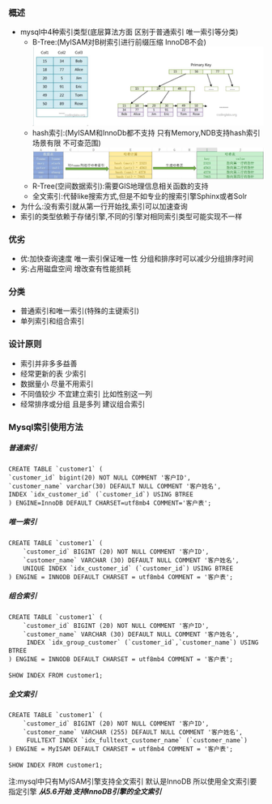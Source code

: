 ### 概述

+ mysql中4种索引类型(底层算法方面 区别于普通索引 唯一索引等分类)
  + B-Tree:(MyISAM对B树索引进行前缀压缩 InnoDB不会)![图为B+树实现的索引](https://github.com/runningyz/notes/blob/master/pic/4f27a8f9900dc7b080bb3ff94169863f.jpg)
  + hash索引:(MyISAM和InnoDb都不支持 只有Memory,NDB支持hash索引 场景有限 不可查范围)![hash索引](https://github.com/runningyz/notes/blob/master/pic/e491d298996a16ca1c56fd53dedbfecd.jpg)
  + R-Tree(空间数据索引):需要GIS地理信息相关函数的支持
  + 全文索引:代替like搜索方式,但是不如专业的搜索引擎Sphinx或者Solr
+ 为什么:没有索引就从第一行开始找,索引可以加速查询
+ 索引的类型依赖于存储引擎,不同的引擎对相同索引类型可能实现不一样

### 优劣

+ 优:加快查询速度 唯一索引保证唯一性 分组和排序时可以减少分组排序时间
+ 劣:占用磁盘空间 增改查有性能损耗

### 分类

+ 普通索引和唯一索引(特殊的主键索引)
+ 单列索引和组合索引

### 设计原则

+ 索引并非多多益善
+ 经常更新的表  少索引
+ 数据量小 尽量不用索引
+ 不同值较少 不宜建立索引 比如性别这一列
+ 经常排序或分组 且是多列 建议组合索引

### Mysql索引使用方法

##### 普通索引

```msyql
CREATE TABLE `customer1` (
`customer_id` bigint(20) NOT NULL COMMENT '客户ID',
`customer_name` varchar(30) DEFAULT NULL COMMENT '客户姓名',
INDEX `idx_customer_id` (`customer_id`) USING BTREE
) ENGINE=InnoDB DEFAULT CHARSET=utf8mb4 COMMENT='客户表';
```

##### 唯一索引

```
CREATE TABLE `customer1` (
    `customer_id` BIGINT (20) NOT NULL COMMENT '客户ID',
    `customer_name` VARCHAR (30) DEFAULT NULL COMMENT '客户姓名',
    UNIQUE INDEX `idx_customer_id` (`customer_id`) USING BTREE
) ENGINE = INNODB DEFAULT CHARSET = utf8mb4 COMMENT = '客户表';
```



##### 组合索引

```
CREATE TABLE `customer1` (
    `customer_id` BIGINT (20) NOT NULL COMMENT '客户ID',
    `customer_name` VARCHAR (30) DEFAULT NULL COMMENT '客户姓名',
     INDEX `idx_group_customer` (`customer_id`,`customer_name`) USING BTREE
) ENGINE = INNODB DEFAULT CHARSET = utf8mb4 COMMENT = '客户表';

SHOW INDEX FROM customer1;
```



##### 全文索引

```
CREATE TABLE `customer1` (
    `customer_id` BIGINT (20) NOT NULL COMMENT '客户ID',
    `customer_name` VARCHAR (255) DEFAULT NULL COMMENT '客户姓名',
     FULLTEXT INDEX `idx_fulltext_customer_name` (`customer_name`)
) ENGINE = MyISAM DEFAULT CHARSET = utf8mb4 COMMENT = '客户表';

SHOW INDEX FROM customer1;
```



注:mysql中只有MyISAM引擎支持全文索引 默认是InnoDB 所以使用全文索引要指定引擎 ***从5.6开始 支持InnoDB引擎的全文索引***